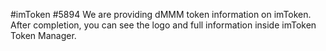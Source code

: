 #imToken #5894 We are providing dMMM token information on imToken. After completion, you can see the logo and full information inside imToken Token Manager.

